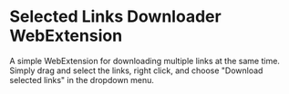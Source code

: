 # Selected Links Downloader WebExtension

A simple WebExtension for downloading multiple links at the same time.
Simply drag and select the links, right click, and choose "Download selected links" in the dropdown menu.
